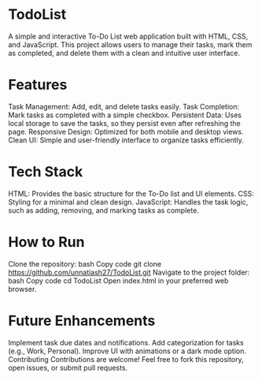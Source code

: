 # TodoList
A simple and interactive To-Do List web application built with HTML, CSS, and JavaScript. This project allows users to manage their tasks, mark them as completed, and delete them with a clean and intuitive user interface.

# Features
Task Management: Add, edit, and delete tasks easily.
Task Completion: Mark tasks as completed with a simple checkbox.
Persistent Data: Uses local storage to save the tasks, so they persist even after refreshing the page.
Responsive Design: Optimized for both mobile and desktop views.
Clean UI: Simple and user-friendly interface to organize tasks efficiently.
# Tech Stack
HTML: Provides the basic structure for the To-Do list and UI elements.
CSS: Styling for a minimal and clean design.
JavaScript: Handles the task logic, such as adding, removing, and marking tasks as complete.
# How to Run
Clone the repository:
bash
Copy code
git clone https://github.com/unnatiash27/TodoList.git
Navigate to the project folder:
bash
Copy code
cd TodoList
Open index.html in your preferred web browser.

# Future Enhancements
Implement task due dates and notifications.
Add categorization for tasks (e.g., Work, Personal).
Improve UI with animations or a dark mode option.
Contributing
Contributions are welcome! Feel free to fork this repository, open issues, or submit pull requests.

